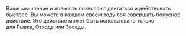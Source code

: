 Ваше мышление и ловкость позволяют двигаться и действовать быстрее. Вы можете в каждом своем ходу боя совершать бонусное действие. Это действие может быть использовано только для Рывка, Отхода или Засады.